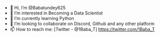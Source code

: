 - 👋 Hi, I’m @Babatundey625
- 👀 I’m interested in Becoming a Data Scientist
- 🌱 I’m currently learning Python 
- 💞️ I’m looking to collaborate on Discord, Github and any other platform
- 📫 How to reach me: [Twitter - @1Baba_T] https://twitter.com/1Baba_T

<!---
Babatundey625/Babatundey625 is a ✨ special ✨ repository because its `README.md` (this file) appears on your GitHub profile.
You can click the Preview link to take a look at your changes.
--->
